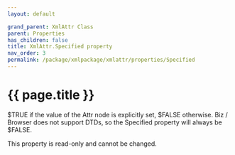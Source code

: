 ```yaml
---
layout: default

grand_parent: XmlAttr Class
parent: Properties
has_children: false
title: XmlAttr.Specified property
nav_order: 3
permalink: /package/xmlpackage/xmlattr/properties/Specified
---
```

# {{ page.title }}

$TRUE if the value of the Attr node is explicitly set, $FALSE otherwise. Biz / Browser does not support DTDs, so the Specified property will always be $FALSE.

This property is read-only and cannot be changed.